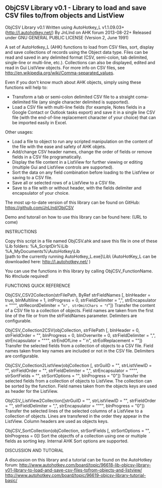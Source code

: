 ObjCSV Library v0.1 - Library to load and save CSV files to/from objects and ListView
------------------------------------------------------------------------
ObjCSV Library v0.1
Written using AutoHotkey_L v1.1.09.03+ (http://l.autohotkey.net/)
By JnLlnd on AHK forum
2013-08-22+
Released under GNU GENERAL PUBLIC LICENSE (Version 2, June 1991)

A set of AutoHotkey_L (AHK) functions to load from CSV files, sort, display and save collections of records using the Object data type. Files can be read and saved in any delimited format (CSV, semi-colon, tab delimited, single-line or multi-line, etc.). Collections can also be displayed, edited and read in Gui ListView objects. For more info on CSV files, see http://en.wikipedia.org/wiki/Comma-separated_values.

Even if you don't know much about AHK objects, simply using these functions will help to:
- Transform a tab or semi-colon delimited CSV file to a straight coma-delimited file (any single character delimited is supported).
- Load a CSV file with multi-line fields (for example, Notes fields in a Google Contact or Outlook tasks export) and save it in a single line CSV file (with the end-of-line replacement character of your choice) that can be imported easily in Excel.

Other usages:
- Load a file to object to run any scripted manipulation on the content of the file with the ease and safety of AHK objets.
- Add/change CSV header names, change the order of fields or remove fields in a CSV file programatically.
- Display the file content in a ListView for further viewing or editing (multiple Gui and ListView controls are supported).
- Sort the data on any field combination before loading to the ListView or saving to a CSV file.
- Save all or selected rows of a ListView to a CSV file.
- Save to a file with or without header, with the fields delimiter and encapsulator of your choice.

The most up-to-date version of this library can be found on GitHub:
https://github.com/JnLlnd/ObjCSV

Demo and tutorail on how to use this library can be found here:
(URL to come)

INSTRUCTIONS

Copy this script in a file named ObjCSV.ahk and save this file in one of these \Lib folders:
  %A_ScriptDir%\Lib\
  %A_MyDocuments%\AutoHotkey\Lib\
  [path to the currently running AutoHotkey_L.exe]\Lib\ (AutoHotKey_L can be downloaded here: http://l.autohotkey.net/ )

You can use the functions in this library by calling ObjCSV_FunctionName. No #Include required!


FUNCTIONS QUICK REFERENCE

ObjCSV_CSV2Collection(strFilePath, ByRef strFieldNames [, blnHeader = true, blnMultiline = 1, intProgress = 0, strFieldDelimiter = ",", strEncapsulator = """", strRecordDelimiter = "`n", strOmitChars = "`r"])
Transfer the content of a CSV file to a collection of objects. Field names are taken from the first line of the file or from the strFieldNames parameter. Delimiters are configurable.

ObjCSV_Collection2CSV(objCollection, strFilePath [, blnHeader = 0, strFieldOrder = "", blnProgress = 0, blnOverwrite = 0, strFieldDelimiter = ",", strEncapsulator = """", strEndOfLine = "`n", strEolReplacement = ""])
Transfer the selected fields from a collection of objects to a CSV file. Field names taken from key names are included or not in the CSV file. Delimiters are configurable.

ObjCSV_Collection2ListView(objCollection [, strGuiID = "", strListViewID = "", strFieldOrder = "", strFieldDelimiter = ",", strEncapsulator = """", strSortFields = "", strSortOptions = "", blnProgress = "0"])
Transfer the selected fields from a collection of objects to ListView. The collection can be sorted by the function. Field names taken from the objects keys are used as header for the ListView.

ObjCSV_ListView2Collection([strGuiID = "", strListViewID = "", strFieldOrder = "", strFieldDelimiter = ",", strEncapsulator = """", blnProgress = "0"])
Transfer the selected lines of the selected columns of a ListView to a collection of objects. Lines are transfered in the order they appear in the ListView. Column headers are used as objects keys.

ObjCSV_SortCollection(objCollection, strSortFields [, strSortOptions = "", blnProgress = 0])
Sort the objectfs of a collection using one or multiple fields as sorting key.  Internal AHK Sort options are supported.

DISCUSSION AND TUTORIAL

A discussion on this library and a tutorial can be found on the AutoHotkey forum:
http://www.autohotkey.com/board/topic/96618-lib-objcsv-library-v01-library-to-load-and-save-csv-files-tofrom-objects-and-listview/
http://www.autohotkey.com/board/topic/96619-objcsv-library-tutorial-basic/
